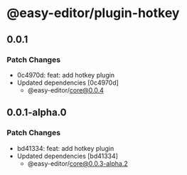 # @easy-editor/plugin-hotkey

## 0.0.1

### Patch Changes

- 0c4970d: feat: add hotkey plugin
- Updated dependencies [0c4970d]
  - @easy-editor/core@0.0.4

## 0.0.1-alpha.0

### Patch Changes

- bd41334: feat: add hotkey plugin
- Updated dependencies [bd41334]
  - @easy-editor/core@0.0.3-alpha.2
